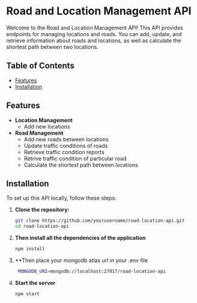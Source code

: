 # Road and Location Management API

Welcome to the Road and Location Management API! This API provides endpoints for managing locations and roads. You can add, update, and retrieve information about roads and locations, as well as calculate the shortest path between two locations.

## Table of Contents

- [Features](#features)
- [Installation](#installation)

## Features

- **Location Management**
  - Add new locations
- **Road Management**
  - Add new roads between locations
  - Update traffic conditions of roads
  - Retrieve traffic condition reports
  - Retrive traffic condition of particular road
  - Calculate the shortest path between locations

## Installation

To set up this API locally, follow these steps:

1. **Clone the repository:**

   ```bash
   git clone https://github.com/yourusername/road-location-api.git
   cd road-location-api
   ```

2. **Then install all the dependencies of the application**

    ```bash
    npm install
    ```
3. **Then place your mongodb atlas url in your .env file

   ```bash
    MONGODB_URI=mongodb://localhost:27017/road-location-api
   ```
4. **Start the server**

    ``` bash
    npm start
    ```
